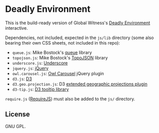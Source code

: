 # Deadly Environment

This is the build-ready version of Global Witness's [Deadly Environment](www.globalwitness.org/deadlyenvironment/) interactive.

Dependencies, not included, expected in the `js/lib` directory (some also bearing their own CSS sheets, not included in this repo):

* `queue.js`: Mike Bostock's [queue](https://github.com/mbostock/queue) library
* `topojson.js`: Mike Bostock's [TopoJSON](https://github.com/mbostock/topojson/wiki) library
* `underscore.js`: [Underscore](http://underscorejs.org)
* `jquery.js`: [jQuery](jquery.com)
* `owl.carousel.js`: [Owl Carousel](owlgraphic.com/owlcarousel/) jQuery plugin
* `d3.js`: [D3](http://d3js.org)
* `d3.geo.projection.js`: D3 [extended geographic projections plugin](https://github.com/d3/d3-geo-projection/)
* `d3-tip.js`: [D3 tooltip library](https://github.com/Caged/d3-tip)

`require.js` ([RequireJS](requirejs.org)) must also be added to the `js/` directory.

## License

GNU GPL.
